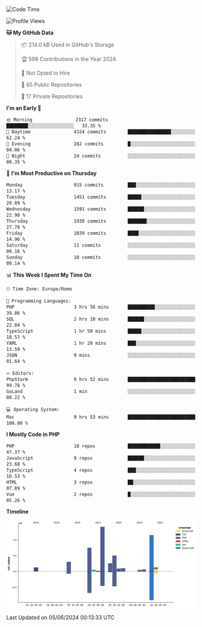 <!--START_SECTION:waka-->
![Code Time](http://img.shields.io/badge/Code%20Time-5%2C088%20hrs%2037%20mins-blue)

![Profile Views](http://img.shields.io/badge/Profile%20Views-0-blue)

**🐱 My GitHub Data** 

> 📦 214.0 kB Used in GitHub's Storage 
 > 
> 🏆 598 Contributions in the Year 2024
 > 
> 🚫 Not Opted to Hire
 > 
> 📜 65 Public Repositories 
 > 
> 🔑 17 Private Repositories 
 > 
**I'm an Early 🐤** 

```text
🌞 Morning                2317 commits        ████████░░░░░░░░░░░░░░░░░   33.35 % 
🌆 Daytime                4324 commits        ████████████████░░░░░░░░░   62.24 % 
🌃 Evening                282 commits         █░░░░░░░░░░░░░░░░░░░░░░░░   04.06 % 
🌙 Night                  24 commits          ░░░░░░░░░░░░░░░░░░░░░░░░░   00.35 % 
```
📅 **I'm Most Productive on Thursday** 

```text
Monday                   915 commits         ███░░░░░░░░░░░░░░░░░░░░░░   13.17 % 
Tuesday                  1451 commits        █████░░░░░░░░░░░░░░░░░░░░   20.89 % 
Wednesday                1591 commits        ██████░░░░░░░░░░░░░░░░░░░   22.90 % 
Thursday                 1930 commits        ███████░░░░░░░░░░░░░░░░░░   27.78 % 
Friday                   1039 commits        ████░░░░░░░░░░░░░░░░░░░░░   14.96 % 
Saturday                 11 commits          ░░░░░░░░░░░░░░░░░░░░░░░░░   00.16 % 
Sunday                   10 commits          ░░░░░░░░░░░░░░░░░░░░░░░░░   00.14 % 
```


📊 **This Week I Spent My Time On** 

```text
🕑︎ Time Zone: Europe/Rome

💬 Programming Languages: 
PHP                      3 hrs 56 mins       ██████████░░░░░░░░░░░░░░░   39.86 % 
SQL                      2 hrs 10 mins       ██████░░░░░░░░░░░░░░░░░░░   22.04 % 
TypeScript               1 hr 50 mins        █████░░░░░░░░░░░░░░░░░░░░   18.57 % 
YAML                     1 hr 20 mins        ███░░░░░░░░░░░░░░░░░░░░░░   13.59 % 
JSON                     9 mins              ░░░░░░░░░░░░░░░░░░░░░░░░░   01.64 % 

🔥 Editors: 
PhpStorm                 9 hrs 52 mins       █████████████████████████   99.78 % 
GoLand                   1 min               ░░░░░░░░░░░░░░░░░░░░░░░░░   00.22 % 

💻 Operating System: 
Mac                      9 hrs 53 mins       █████████████████████████   100.00 % 
```

**I Mostly Code in PHP** 

```text
PHP                      18 repos            ████████████░░░░░░░░░░░░░   47.37 % 
JavaScript               9 repos             ██████░░░░░░░░░░░░░░░░░░░   23.68 % 
TypeScript               4 repos             ███░░░░░░░░░░░░░░░░░░░░░░   10.53 % 
HTML                     3 repos             ██░░░░░░░░░░░░░░░░░░░░░░░   07.89 % 
Vue                      2 repos             █░░░░░░░░░░░░░░░░░░░░░░░░   05.26 % 
```



**Timeline**

![Lines of Code chart](https://raw.githubusercontent.com/frnwtr/frnwtr/main/assets/bar_graph.png)


 Last Updated on 05/06/2024 00:13:33 UTC
<!--END_SECTION:waka-->